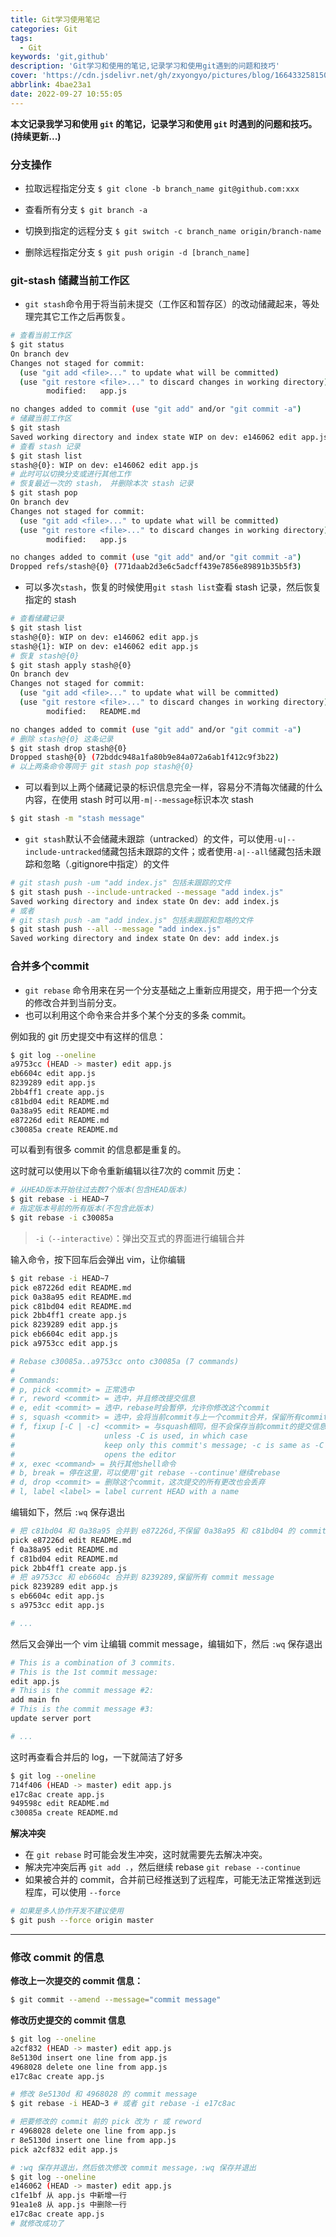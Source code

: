 ```yaml
---
title: Git学习使用笔记
categories: Git
tags:
  - Git
keywords: 'git,github'
description: 'Git学习和使用的笔记,记录学习和使用git遇到的问题和技巧'
cover: 'https://cdn.jsdelivr.net/gh/zxyongyo/pictures/blog/1664332581508.webp'
abbrlink: 4bae23a1
date: 2022-09-27 10:55:05
---
```


**本文记录我学习和使用  `git` 的笔记，记录学习和使用 `git` 时遇到的问题和技巧。(持续更新...)**

### 分支操作

- 拉取远程指定分支 `$ git clone -b branch_name git@github.com:xxx`

- 查看所有分支 `$ git branch -a`

- 切换到指定的远程分支 `$ git switch -c branch_name origin/branch-name`

- 删除远程指定分支 `$ git push origin -d [branch_name]`

### git-stash 储藏当前工作区

- `git stash`命令用于将当前未提交（工作区和暂存区）的改动储藏起来，等处理完其它工作之后再恢复。

```bash
# 查看当前工作区
$ git status
On branch dev
Changes not staged for commit:
  (use "git add <file>..." to update what will be committed)
  (use "git restore <file>..." to discard changes in working directory)
        modified:   app.js

no changes added to commit (use "git add" and/or "git commit -a")
# 储藏当前工作区
$ git stash
Saved working directory and index state WIP on dev: e146062 edit app.js
# 查看 stash 记录
$ git stash list
stash@{0}: WIP on dev: e146062 edit app.js
# 此时可以切换分支或进行其他工作
# 恢复最近一次的 stash， 并删除本次 stash 记录
$ git stash pop
On branch dev
Changes not staged for commit:
  (use "git add <file>..." to update what will be committed)
  (use "git restore <file>..." to discard changes in working directory)
        modified:   app.js

no changes added to commit (use "git add" and/or "git commit -a")
Dropped refs/stash@{0} (771daab2d3e6c5adcff439e7856e89891b35b5f3)
```

- 可以多次`stash`，恢复的时候使用`git stash list`查看 stash 记录，然后恢复指定的 stash

```bash
# 查看储藏记录
$ git stash list
stash@{0}: WIP on dev: e146062 edit app.js
stash@{1}: WIP on dev: e146062 edit app.js
# 恢复 stash@{0}
$ git stash apply stash@{0}
On branch dev
Changes not staged for commit:
  (use "git add <file>..." to update what will be committed)
  (use "git restore <file>..." to discard changes in working directory)
        modified:   README.md

no changes added to commit (use "git add" and/or "git commit -a")
# 删除 stash@{0} 这条记录
$ git stash drop stash@{0}
Dropped stash@{0} (72bddc948a1fa80b9e84a072a6ab1f412c9f3b22)
# 以上两条命令等同于 git stash pop stash@{0}
```

- 可以看到以上两个储藏记录的标识信息完全一样，容易分不清每次储藏的什么内容，在使用 stash 时可以用`-m|--message`标识本次 stash

```bash
$ git stash -m "stash message"
```

- `git stash`默认不会储藏未跟踪（untracked）的文件，可以使用`-u|--include-untracked`储藏包括未跟踪的文件；或者使用`-a|--all`储藏包括未跟踪和忽略（.gitignore中指定）的文件

```bash
# git stash push -um "add index.js" 包括未跟踪的文件
$ git stash push --include-untracked --message "add index.js"
Saved working directory and index state On dev: add index.js
# 或者
# git stash push -am "add index.js" 包括未跟踪和忽略的文件
$ git stash push --all --message "add index.js"
Saved working directory and index state On dev: add index.js
```

### 合并多个commit

- `git rebase` 命令用来在另一个分支基础之上重新应用提交，用于把一个分支的修改合并到当前分支。
- 也可以利用这个命令来合并多个某个分支的多条 commit。

例如我的 git 历史提交中有这样的信息：

```bash
$ git log --oneline
a9753cc (HEAD -> master) edit app.js
eb6604c edit app.js
8239289 edit app.js
2bb4ff1 create app.js
c81bd04 edit README.md
0a38a95 edit README.md
e87226d edit README.md
c30085a create README.md
```

可以看到有很多 commit 的信息都是重复的。

这时就可以使用以下命令重新编辑以往7次的 commit 历史：

```bash
# 从HEAD版本开始往过去数7个版本(包含HEAD版本)
$ git rebase -i HEAD~7
# 指定版本号前的所有版本(不包含此版本)
$ git rebase -i c30085a
```

> `-i（--interactive）`：弹出交互式的界面进行编辑合并

输入命令，按下回车后会弹出 vim，让你编辑

```bash
$ git rebase -i HEAD~7
pick e87226d edit README.md
pick 0a38a95 edit README.md
pick c81bd04 edit README.md
pick 2bb4ff1 create app.js
pick 8239289 edit app.js
pick eb6604c edit app.js
pick a9753cc edit app.js

# Rebase c30085a..a9753cc onto c30085a (7 commands)
#
# Commands:
# p, pick <commit> = 正常选中
# r, reword <commit> = 选中，并且修改提交信息
# e, edit <commit> = 选中，rebase时会暂停，允许你修改这个commit
# s, squash <commit> = 选中，会将当前commit与上一个commit合并，保留所有commit信息
# f, fixup [-C | -c] <commit> = 与squash相同，但不会保存当前commit的提交信息, 
#                    unless -C is used, in which case
#                    keep only this commit's message; -c is same as -C but
#                    opens the editor
# x, exec <command> = 执行其他shell命令
# b, break = 停在这里，可以使用'git rebase --continue'继续rebase
# d, drop <commit> = 删除这个commit，这次提交的所有更改也会丢弃
# l, label <label> = label current HEAD with a name
```

编辑如下，然后 `:wq` 保存退出

```bash
# 把 c81bd04 和 0a38a95 合并到 e87226d,不保留 0a38a95 和 c81bd04 的 commit message
pick e87226d edit README.md
f 0a38a95 edit README.md
f c81bd04 edit README.md
pick 2bb4ff1 create app.js
# 把 a9753cc 和 eb6604c 合并到 8239289,保留所有 commit message
pick 8239289 edit app.js
s eb6604c edit app.js
s a9753cc edit app.js

# ...
```

然后又会弹出一个 vim 让编辑 commit message，编辑如下，然后 `:wq` 保存退出

```bash
# This is a combination of 3 commits.
# This is the 1st commit message:
edit app.js
# This is the commit message #2:
add main fn
# This is the commit message #3:
update server port

# ...
```

这时再查看合并后的 log，一下就简洁了好多

```bash
$ git log --oneline
714f406 (HEAD -> master) edit app.js
e17c8ac create app.js
949598c edit README.md
c30085a create README.md
```

**解决冲突**

- 在 `git rebase` 时可能会发生冲突，这时就需要先去解决冲突。
- 解决完冲突后再 `git add .`，然后继续 rebase `git rebase --continue`
- 如果被合并的 commit，合并前已经推送到了远程库，可能无法正常推送到远程库，可以使用 `--force`

```bash
# 如果是多人协作开发不建议使用
$ git push --force origin master
```

----

### 修改 commit 的信息

**修改上一次提交的 commit 信息：**

```bash
$ git commit --amend --message="commit message"
```

**修改历史提交的 commit 信息**

```bash
$ git log --oneline
a2cf832 (HEAD -> master) edit app.js
8e5130d insert one line from app.js
4968028 delete one line from app.js
e17c8ac create app.js

# 修改 8e5130d 和 4968028 的 commit message
$ git rebase -i HEAD~3 # 或者 git rebase -i e17c8ac

# 把要修改的 commit 前的 pick 改为 r 或 reword
r 4968028 delete one line from app.js
r 8e5130d insert one line from app.js
pick a2cf832 edit app.js

# :wq 保存并退出，然后依次修改 commit message，:wq 保存并退出
$ git log --oneline
e146062 (HEAD -> master) edit app.js
c1fe1bf 从 app.js 中新增一行
91ea1e8 从 app.js 中删除一行
e17c8ac create app.js
# 就修改成功了
```
